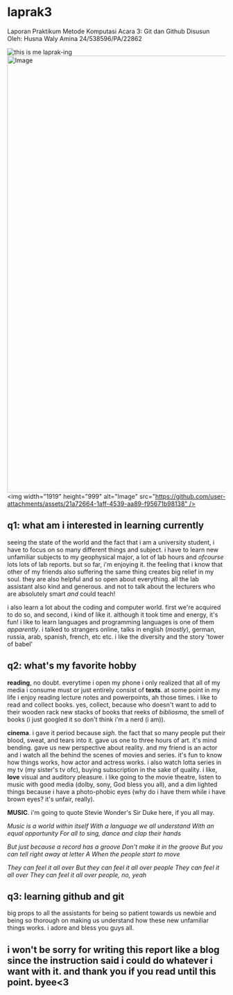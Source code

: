 # laprak3
Laporan Praktikum Metode Komputasi Acara 3: Git dan Github
Disusun Oleh:
Husna Waly Amina 
24/538596/PA/22862

![this is me laprak-ing](https://github.com/user-attachments/assets/c6ff8f10-9a4e-4bc5-a0f0-ae4a6038fc29)
<img width="1919" height="1009" alt="Image" src="https://github.com/user-attachments/assets/8a2c6689-61ce-4c5f-81c6-8bac97e705fe" />
<img width="1919" height="999" alt="Image" src="https://github.com/user-attachments/assets/21a72664-1aff-4539-aa89-f95671b98138" />

## q1: what am i interested in learning currently

seeing the state of the world and the fact that i am a university student, i have to focus on so many different things and subject. i have to learn new unfamiliar subjects to my geophysical major, a lot of lab hours and *ofcourse* lots lots of lab reports. but so far, i'm enjoying it. the feeling that i know that other of my friends also suffering the same thing creates big relief in my soul. they are also helpful and so open about everything. all the lab assistant also kind and generous. and not to talk about the lecturers who are absolutely smart *and* could teach!

i also learn a lot about the coding and computer world. first we're acquired to do so, and second, i kind of like it. although it took time and energy, it's fun! i like to learn languages and programming languages is one of them *apparently*. i talked to strangers online, talks in english (*mostly*), german, russia, arab, spanish, french, etc etc. i like the diversity and the story 'tower of babel'

## q2: what's my favorite hobby

**reading**, no doubt. everytime i open my phone i only realized that all of my media i consume must or just entirely consist of **texts**. at some point in my life i enjoy reading lecture notes and powerpoints, ah those times. i like to read and collect books. yes, collect, because who doesn't want to add to their wooden rack new stacks of books that reeks of *bibliosma*, the smell of books (i just googled it so don't think i'm a nerd (i am)). 

**cinema**. i gave it period because *sigh*. the fact that so many people put their blood, sweat, and tears into it. gave us one to three hours of art. it's mind bending. gave us new perspective about reality. and my friend is an actor and i watch all the behind the scenes of movies and series. it's fun to know how things works, how actor and actress works. i also watch lotta series in my tv (my sister's tv ofc), buying subscription in the sake of quality. i like, **love** visual and auditory pleasure. i like going to the movie theatre, listen to music with good media (dolby, sony, God bless you all), and a dim lighted things because i have a photo-phobic eyes (why do i have them while i have brown eyes? it's unfair, really).

**MUSIC**. i'm going to quote Stevie Wonder's Sir Duke here, if you all may.

*Music is a world within itself*
*With a language we all understand*
*With an equal opportunity*
*For all to sing, dance and clap their hands*

*But just because a record has a groove*
*Don't make it in the groove*
*But you can tell right away at letter A*
*When the people start to move*

*They can feel it all over*
*But they can feel it all over people*
*They can feel it all over*
*They can feel it all over people, no, yeah*

## q3: learning github and git

big props to all the assistants for being so patient towards us newbie and being so thorough on making us understand how these new unfamiliar things works. i adore and bless you guys all. 

## i won't be sorry for writing this report like a blog since the instruction said i could do whatever i want with it. and thank you if you read until this point. byee<3
